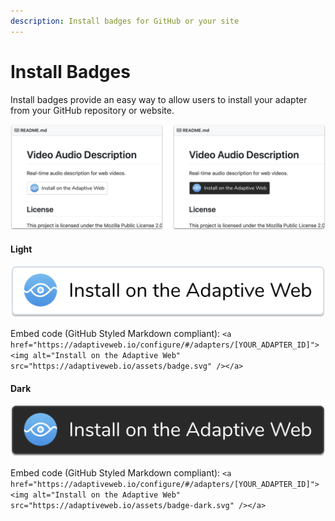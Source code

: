 ```yaml
---
description: Install badges for GitHub or your site
---
```


# Install Badges

Install badges provide an easy way to allow users to install your adapter from your GitHub repository or website.

![](../.gitbook/assets/image%20%285%29.png)

#### Light

![](../.gitbook/assets/badge.svg)

Embed code \(GitHub Styled Markdown compliant\): `<a href="https://adaptiveweb.io/configure/#/adapters/[YOUR_ADAPTER_ID]"><img alt="Install on the Adaptive Web" src="https://adaptiveweb.io/assets/badge.svg" /></a>`

#### Dark

![](../.gitbook/assets/badge-dark.svg)

Embed code \(GitHub Styled Markdown compliant\): `<a href="https://adaptiveweb.io/configure/#/adapters/[YOUR_ADAPTER_ID]"><img alt="Install on the Adaptive Web" src="https://adaptiveweb.io/assets/badge-dark.svg" /></a>`

